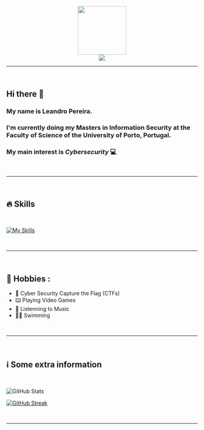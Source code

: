 <p align="center">
  <img src="https://github.com/LeoPer02/LeoPer02/assets/101013606/cad0d6d4-3f95-401d-aea0-8757d3e5c9c1" class="center" width="128" />
  <br/>
  <img src="https://komarev.com/ghpvc/?username=LeoPer02">
</p>


---

<br/>

## Hi there 👋

### My name is Leandro Pereira.

### I'm currently doing my Masters in Information Security at the Faculty of Science of the University of Porto, Portugal.

### My main interest is ***Cybersecurity*** 💻 

<br/>

---

<br/>

## 🔥 Skills

<br/>

[![My Skills](https://skillicons.dev/icons?i=cpp,c,python,bash,java,js,mysql,haskell,php)](https://skillicons.dev)

<br/>

---

<br/>

## 🏀 Hobbies :

- 🏴 Cyber Security Capture the Flag (CTFs) 
- ⌨️ Playing Video Games
- 🎵 Listenning to Music
- 🏊‍♂️ Swimming

<br/>

---

<br/>

## ℹ️ Some extra information

<br/>

![GitHub Stats](https://github-readme-stats.vercel.app/api?username=LeoPer02&show_icons=true&theme=blueberry)

[![GitHub Streak](https://github-readme-streak-stats.herokuapp.com?user=LeoPer02&theme=blueberry&date_format=M%20j%5B%2C%20Y%5D)](https://git.io/streak-stats)

<br/>

---
